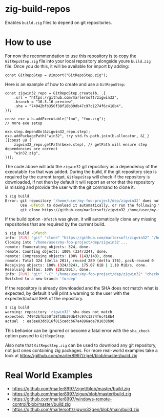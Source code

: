 # zig-build-repos

Enables `build.zig` files to depend on git repositories.

# How to use

For now the recommendation to use this repository is to copy the `GitRepoStep.zig` file into your local repository alongside youre `build.zig` file.  Once you do this, it will be available for import by adding:

```zig
const GitRepoStep = @import("GitRepoStep.zig");
```

Here is an example of how to create and use a `GitRepoStep`:

```zig
const zigwin32_repo = GitRepoStep.create(b, .{
    .url = "https://github.com/marlersoft/zigwin32",
    .branch = "10.3.16-preview",
    .sha = "74942bfb350f38f18b39db47c97c1274f6c418b4",
});

const exe = b.addExecutable("foo", "foo.zig");
// more exe setup

exe.step.dependOn(&zigwin32_repo.step);
exe.addPackagePath("win32", try std.fs.path.join(b.allocator, &[_}[]const u8 {
    zigwin32_repo.getPath(&exe.step), // getPath will ensure step dependencies are correct
    "win32.zig",
}));
```

The code above will add the `zigwin32` git repository as a dependency of the executable `foo` that was added.  During the build, if the git repository step is required by the current target, `GitRepoStep` will check if the repository is downloaded, if not then by default it will report an error that the repository is missing and provide the user with the git command to clone it.

```sh
$ zig build
Error: git repository '/home/user/my-foo-project/dep/zigwin32' does not exist
       Use -Dfetch to download it automatically, or run the following to clone it:
       git clone https://github.com/marlersoft/zigwin32 /home/user/my-foo-project/dep/zigwin32 && git -C /home/user/my-foo-project/dep/zigwin32 checkout 74942bfb350f38f18b39db47c97c1274f6c418b4 -b fordep
```

If the build option `-Dfetch` was given, it will automatically clone any missing repositories that are required by the current build.

```sh
$ zig build -Dfetch
info: [RUN] "git" "clone" "https://github.com/marlersoft/zigwin32" "/home/user/my-foo-project/dep/zigwin32"
Cloning into '/home/user/my-foo-project/dep/zigwin32'...
remote: Enumerating objects: 324, done.        
remote: Counting objects: 100% (324/324), done.        
remote: Compressing objects: 100% (143/143), done.        
remote: Total 324 (delta 201), reused 289 (delta 176), pack-reused 0        
Receiving objects: 100% (324/324), 175.07 KiB | 1.18 MiB/s, done.
Resolving deltas: 100% (201/201), done.
info: [RUN] "git" "-C" "/home/user/my-foo-project/dep/zigwin32" "checkout" "74942bfb350f38f18b39db47c97c1274f6c418b4" "-b" "fordep"
Switched to a new branch 'fordep'

```

If the repository is already downloaded and the SHA does not match what is expected, by default it will print a warning to the user with the expected/actual SHA of the repository.

```sh
$ zig build
warning: repository 'zigwin32' sha does not match
expected: 74942bfb350f38f18b39db47c97c1274f6c418b4
actual  : ea3ee83dd816f815cedcb67e4896ade701038b90

```

This behavior can be ignored or become a fatal error with the `sha_check` option passed to `GitRepoStep`.

Also note that `GitRepoStep.zig` can be used to download any git repository, not just ones containing zig packages.  For more real-world examples take a look at https://github.com/marler8997/ziget/blob/master/build.zig

# Real World Examples

* https://github.com/marler8997/ziget/blob/master/build.zig
* https://github.com/marler8997/zigup/blob/master/build.zig
* https://github.com/marler8997/windows-remote-control/blob/master/build.zig
* https://github.com/marlersoft/zigwin32gen/blob/main/build.zig
